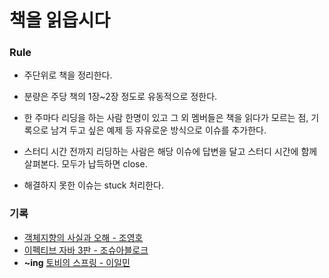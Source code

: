 # 책을 읽읍시다
### Rule

- 주단위로 책을 정리한다.

- 분량은 주당 책의 1장~2장 정도로 유동적으로 정한다.

- 한 주마다 리딩을 하는 사람 한명이 있고 그 외 멤버들은 책을 읽다가 모르는 점, 기록으로 남겨 두고 싶은 예제 등 자유로운 방식으로 이슈를 추가한다.

- 스터디 시간 전까지 리딩하는 사람은 해당 이슈에 답변을 달고 스터디 시간에 함께 살펴본다. 모두가 납득하면 close. 

- 해결하지 못한 이슈는 stuck 처리한다. 


### 기록
- [객체지향의 사실과 오해 - 조영호](https://github.com/Java-Bom/ReadingRecord/tree/master/%EA%B0%9D%EC%B2%B4%EC%A7%80%ED%96%A5%EC%9D%98_%EC%82%AC%EC%8B%A4%EA%B3%BC_%EC%98%A4%ED%95%B4)
- [이펙티브 자바 3판 - 조슈아블로크](https://github.com/Java-Bom/ReadingRecord/projects/1)
- **~ing** [토비의 스프링 - 이일민](https://github.com/Java-Bom/ReadingRecord/projects/2)
